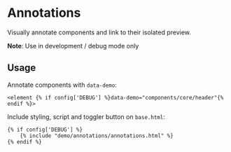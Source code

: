 # Annotations

Visually annotate components and link to their isolated preview.

**Note**: Use in development / debug mode only

## Usage

Annotate components with `data-demo`:

    <element {% if config['DEBUG'] %}data-demo="components/core/header"{% endif %}>

Include styling, script and toggler button on `base.html`:

    {% if config['DEBUG'] %}
        {% include "demo/annotations/annotations.html" %}
    {% endif %}
